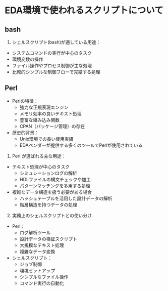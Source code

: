 # EDA環境で使われるスクリプトについて

## bash

1. シェルスクリプト(bash)が適している用途：
- システムコマンドの実行が中心のタスク
- 環境変数の操作
- ファイル操作やプロセス制御が主な処理
- 比較的シンプルな制御フローで完結する処理

## Perl

- Perlの特徴：
  - 強力な正規表現エンジン
  - メモリ効率の良いテキスト処理
  - 豊富な組み込み関数
  - CPAN（パッケージ管理）の存在
- 歴史的背景：
  - Unix環境での長い使用実績
  - EDAベンダーが提供する多くのツールでPerlが使用されている
   
1. Perl が選ばれる主な用途：
- テキスト処理が中心のタスク
  - シミュレーションログの解析
  - HDLファイルの構文チェックや加工
  - パターンマッチングを多用する処理
- 複雑なデータ構造を扱う必要がある場合
  - ハッシュテーブルを活用した設計データの解析
  - 階層構造を持つデータの処理
2. 実務上のシェルスクリプトとの使い分け
- Perl：
  - ログ解析ツール
  - 設計データの検証スクリプト
  - 大規模なテキスト処理
  - 複雑なデータ変換
- シェルスクリプト：
  - ジョブ制御
  - 環境セットアップ
  - シンプルなファイル操作
  - コマンド実行の自動化
